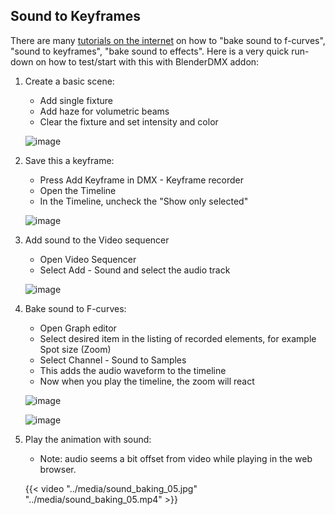 ## Sound to Keyframes

There are many [tutorials on the
internet](https://www.youtube.com/watch?v=G3Yfkh9b2_8) on how to "bake sound to
f-curves", "sound to keyframes", "bake sound to effects". Here is a very quick
run-down on how to test/start with this with BlenderDMX addon:


1. Create a basic scene:
    - Add single fixture
    - Add haze for volumetric beams
    - Clear the fixture and set intensity and color

    ![image](../media/sound_baking_00.jpg)

2. Save this a keyframe:
    - Press Add Keyframe in DMX - Keyframe recorder
    - Open the Timeline
    - In the Timeline, uncheck the "Show only selected"

    ![image](../media/sound_baking_01.jpg)

3. Add sound to the Video sequencer
    - Open Video Sequencer
    - Select Add - Sound and select the audio track

    ![image](../media/sound_baking_04.jpg)

4. Bake sound to F-curves:
    - Open Graph editor
    - Select desired item in the listing of recorded elements, for example Spot size (Zoom)
    - Select Channel - Sound to Samples
    - This adds the audio waveform to the timeline
    - Now when you play the timeline, the zoom will react 

    ![image](../media/sound_baking_02.jpg)

    ![image](../media/sound_baking_03.jpg)

5. Play the animation with sound:
    - Note: audio seems a bit offset from video while playing in the web browser.

    {{< video "../media/sound_baking_05.jpg" "../media/sound_baking_05.mp4" >}}
